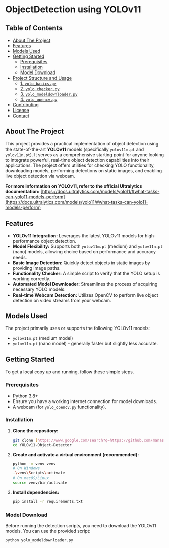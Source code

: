 # ObjectDetection using YOLOv11

## Table of Contents
- [About The Project](#about-the-project)
- [Features](#features)
- [Models Used](#models-used)
- [Getting Started](#getting-started)
  - [Prerequisites](#prerequisites)
  - [Installation](#installation)
  - [Model Download](#model-download)
- [Project Structure and Usage](#project-structure-and-usage)
  - [1. `yolo_basics.py`](#1-yolo_basicspy)
  - [2. `yolo_checker.py`](#2-yolo_checkerpy)
  - [3. `yolo_modeldownloader.py`](#3-yolo_modeldownloaderpy)
  - [4. `yolo_opencv.py`](#4-yolo_opencvpy)
- [Contributing](#contributing)
- [License](#license)
- [Contact](#contact)

## About The Project

This project provides a practical implementation of object detection using the state-of-the-art **YOLOv11** models (specifically `yolov11m.pt` and `yolov11n.pt`). It serves as a comprehensive starting point for anyone looking to integrate powerful, real-time object detection capabilities into their applications. The project offers utilities for checking YOLO functionality, downloading models, performing detections on static images, and enabling live object detection via webcam.

**For more information on YOLOv11, refer to the official Ultralytics documentation:**
[https://docs.ultralytics.com/models/yolo11/#what-tasks-can-yolo11-models-perform](https://docs.ultralytics.com/models/yolo11/#what-tasks-can-yolo11-models-perform)

## Features

* **YOLOv11 Integration:** Leverages the latest YOLOv11 models for high-performance object detection.
* **Model Flexibility:** Supports both `yolov11m.pt` (medium) and `yolov11n.pt` (nano) models, allowing choice based on performance and accuracy needs.
* **Basic Image Detection:** Quickly detect objects in static images by providing image paths.
* **Functionality Checker:** A simple script to verify that the YOLO setup is working correctly.
* **Automated Model Downloader:** Streamlines the process of acquiring necessary YOLO models.
* **Real-time Webcam Detection:** Utilizes OpenCV to perform live object detection on video streams from your webcam.

## Models Used

The project primarily uses or supports the following YOLOv11 models:
* `yolov11m.pt` (medium model)
* `yolov11n.pt` (nano model) - generally faster but slightly less accurate.

## Getting Started

To get a local copy up and running, follow these simple steps.

### Prerequisites

* Python 3.8+
* Ensure you have a working internet connection for model downloads.
* A webcam (for `yolo_opencv.py` functionality).

### Installation

1.  **Clone the repository:**
    ```bash
    git clone [https://www.google.com/search?q=https://github.com/manasauti29/ObjectDetection-YOLO.git](https://www.google.com/search?q=https://github.com/manasauti29/ObjectDetection-YOLO.git)
    cd YOLOv11-Object-Detector
    ```
2.  **Create and activate a virtual environment (recommended):**
    ```bash
    python -m venv venv
    # On Windows
    .\venv\Scripts\activate
    # On macOS/Linux
    source venv/bin/activate
    ```
3.  **Install dependencies:**
    ```bash
    pip install -r requirements.txt
    ```

### Model Download

Before running the detection scripts, you need to download the YOLOv11 models. You can use the provided script:

```bash
python yolo_modeldownloader.py
